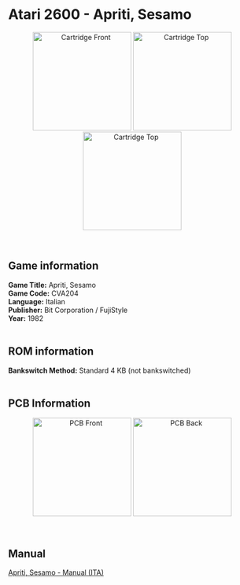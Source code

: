 # Atari 2600 - Apriti, Sesamo

<p align="center" width="100%">
	<img src="https://archive.org/download/A26_APRITI_SESAMO_CVA204/01_LABEL_FRONT.JPG" alt="Cartridge Front" width="200"/>
	<img src="https://archive.org/download/A26_APRITI_SESAMO_CVA204/02_LABEL_TOP.JPG" alt="Cartridge Top" width="200"/>
	<img src="https://archive.org/download/A26_APRITI_SESAMO_CVA204/03_CARTRIDGE_BACK.JPG" alt="Cartridge Top" width="200"/>
</p> <br/>

## Game information

**Game Title:** Apriti, Sesamo <br/>
**Game Code:** CVA204 <br/>
**Language:** Italian <br/>
**Publisher:** Bit Corporation / FujiStyle <br/>
**Year:** 1982 <br/>
<br/>

## ROM information

**Bankswitch Method:** Standard 4 KB (not bankswitched) <br/>
<br/>

## PCB Information

<p align="center" width="100%">
	<img src="https://archive.org/download/A26_APRITI_SESAMO_CVA204/04_PCB_FRONT.jpg" alt="PCB Front" width="200"/>
	<img src="https://archive.org/download/A26_APRITI_SESAMO_CVA204/05_PCB_BACK.jpg" alt="PCB Back" width="200"/>
</p>
<br/>

## Manual

[Apriti, Sesamo - Manual (ITA)](https://archive.org/download/A26_APRITI_SESAMO_CVA204/APRITI_SESAMO_MANUAL.pdf)
